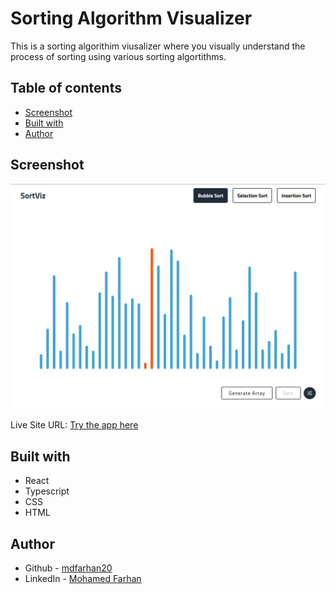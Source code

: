 # Sorting Algorithm Visualizer

This is a sorting algorithim viusalizer where you visually understand the process of sorting using various sorting algortithms.

## Table of contents

- [Screenshot](#screenshot)
- [Built with](#built-with)
- [Author](#author)

## Screenshot

![](./screenshot.jpg)

Live Site URL:  [Try the app here](https://mdfarhan20.github.io/sortviz/)


## Built with

- React
- Typescript
- CSS
- HTML

## Author

- Github - [mdfarhan20](https://github.com/mdfarhan20)
- LinkedIn - [Mohamed Farhan](https://www.linkedin.com/in/mohamed-farhan-201103cs/)